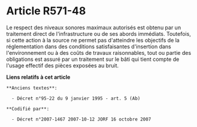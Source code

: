 # Article R571-48

Le respect des niveaux sonores maximaux autorisés est obtenu par un traitement direct de l'infrastructure ou de ses abords
immédiats. Toutefois, si cette action à la source ne permet pas d'atteindre les objectifs de la réglementation dans des
conditions satisfaisantes d'insertion dans l'environnement ou à des coûts de travaux raisonnables, tout ou partie des
obligations est assuré par un traitement sur le bâti qui tient compte de l'usage effectif des pièces exposées au bruit.

**Liens relatifs à cet article**

	**Anciens textes**:

	  - Décret n°95-22 du 9 janvier 1995 - art. 5 (Ab)

	**Codifié par**:

	  - Décret n°2007-1467 2007-10-12 JORF 16 octobre 2007

